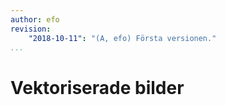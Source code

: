 ```yaml
---
author: efo
revision:
    "2018-10-11": "(A, efo) Första versionen."
...
```

Vektoriserade bilder
=======================
